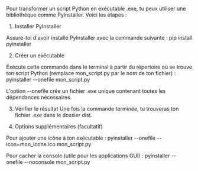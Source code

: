 
Pour transformer un script Python en exécutable .exe, tu peux utiliser une bibliothèque comme PyInstaller. Voici les étapes :

1. Installer PyInstaller

Assure-toi d'avoir installé PyInstaller avec la commande suivante :
pip install pyinstaller


2. Créer un exécutable

Exécute cette commande dans le terminal à partir du répertoire où se trouve ton script Python (remplace mon_script.py par le nom de ton fichier) :
pyinstaller --onefile mon_script.py

L'option --onefile crée un fichier .exe unique contenant toutes les dépendances nécessaires.

3. Vérifier le résultat
Une fois la commande terminée, tu trouveras ton fichier .exe dans le dossier dist.

4. Options supplémentaires (facultatif)

Pour ajouter une icône à ton exécutable :
pyinstaller --onefile --icon=mon_icone.ico mon_script.py

Pour cacher la console (utile pour les applications GUI) :
pyinstaller --onefile --noconsole mon_script.py